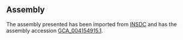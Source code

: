 
Assembly
--------

The assembly presented has been imported from 
[INSDC](http://www.insdc.org) and has the assembly accession
[GCA\_004154915.1](http://www.ebi.ac.uk/ena/data/view/GCA_004154915.1).

